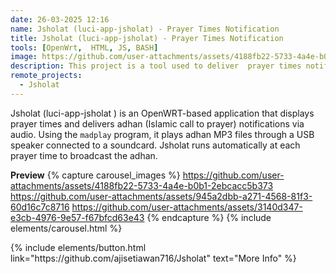 ```yaml
---
date: 26-03-2025 12:16
name: Jsholat (luci-app-jsholat) - Prayer Times Notification 
title: Jsholat (luci-app-jsholat) - Prayer Times Notification 
tools: [OpenWrt,  HTML, JS, BASH]
image: https://github.com/user-attachments/assets/4188fb22-5733-4a4e-b0b1-2ebcacc5b373
description: This project is a tool used to deliver  prayer times notification via audio with webui interface settings.
remote_projects:
  - Jsholat
---
```



Jsholat (luci-app-jsholat ) is an OpenWRT-based application that displays prayer times and delivers adhan (Islamic call to prayer) notifications via audio. Using the `madplay` program, it plays adhan MP3 files through a USB speaker connected to a soundcard. Jsholat runs automatically at each prayer time to broadcast the adhan.


**Preview**
{% capture carousel_images %}
https://github.com/user-attachments/assets/4188fb22-5733-4a4e-b0b1-2ebcacc5b373
https://github.com/user-attachments/assets/945a2dbb-a271-4568-81f3-60d16c7c8716
https://github.com/user-attachments/assets/3140d347-e3cb-4976-9e57-f67bfcd63e43
{% endcapture %}
{% include elements/carousel.html %}

<p class="text-center">
{% include elements/button.html link="https://github.com/ajisetiawan716/Jsholat" text="More Info" %}
</p>
